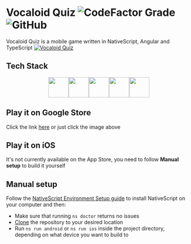 # Vocaloid Quiz ![CodeFactor Grade](https://img.shields.io/codefactor/grade/github/ThePanToster/vocaloid-quiz?style=flat-square) ![GitHub](https://img.shields.io/github/license/ThePanToster/vocaloid-quiz?style=flat-square)

Vocaloid Quiz is a mobile game written in NativeScript, Angular and TypeScript
[![Vocaloid Quiz](https://lh3.googleusercontent.com/0M5DO-4NJgXbK6Iddp6YYtr_fnhrg4npRfBS1WC2QqyH6qrMSrnqNMFBHeLfrvp0R6Lv9BUgpGRk_GgVUTKe6dBLe4jGA9bWc_9j1tJex8mF5BsTdvXv7yaQNBryIjh_giwAWa_8gtNEKD9ucZ71ml1BbBYvmABc44TW1tdz0FUKqlMKHTpKO9kescPNcedypj8nhk8F9cdV7vrTRcfgI1YZqoJylECDBXDdLQm7U_rLw77FOB5B252_mY0ESUT81Bvr-fw5wqUnZeWbNtizMzVFKBMYN-tRB4oOoT42nQEN4EtJoWu4M6hb5N2Tlh9hRVUd3aMI0e76tg26HgTrbZxfiNJpQ12lHMEj4hMRkwDID9RrlNMbsSl4VSkxk5PEivwBQtslQT3BIoLLXBpAvOYtAky3Fqroc6DWFf1SuATzNsaNM5OPmqzLtyPy4zFLVqCGuj2Bz1c5bwTHxmQmQkUP32N4pPTLwOjG6pIPFJmTS19CXtYtFFaXk_4O1U3At3DJTLvasID-TgbqE7o406ULqerln3IPjoFUl8LcNDQvY1hWXeYnxFthxD5jZBfAGIWTz_xIUE74moCHD40t_GBDc6MFHNtIvoGxCoUAEHW17h35bE04KPfpUpOuBYnrkxLTwxDwoTze_9K9vCmDWgixWI6DWQZ3n4HO09w3fFqpUvzMHl6fbsdp7i2UgiLN2Hn69qBdHLBJz-esclvWCCERMwWL42CfY8m39D0SxO_qNUewgDEwFUhg662PFw=w1024-h500-no?authuser=0)](https://play.google.com/store/apps/details?id=com.thepantoster.mikuquiz)

## Tech Stack

<div align="center"><img width="55" src="https://raw.githubusercontent.com/gilbarbara/logos/master/logos/nativescript.svg"/><img width="55" src="https://raw.githubusercontent.com/gilbarbara/logos/master/logos/angular-icon.svg"/><img width="55" src="https://raw.githubusercontent.com/gilbarbara/logos/master/logos/typescript-icon.svg"/><img width="55" src="https://raw.githubusercontent.com/gilbarbara/logos/master/logos/javascript.svg"/><img width="55" src="https://raw.githubusercontent.com/gilbarbara/logos/master/logos/css-3.svg"/></div>

## Play it on Google Store

Click the link [here](https://play.google.com/store/apps/details?id=com.thepantoster.mikuquiz) or just click the image above

## Play it on iOS

It's not currently available on the App Store, you need to follow **Manual setup** to build it yourself

## Manual setup

Follow the [NativeScript Environment Setup guide](https://docs.nativescript.org/environment-setup.html) to install NativeScript on your computer and then:
- Make sure that running `ns doctor` returns no issues
- [Clone](https://docs.github.com/en/repositories/creating-and-managing-repositories/cloning-a-repository) the repository to your desired location
- Run `ns run android` or `ns run ios` inside the project directory, depending on what device you want to build to
